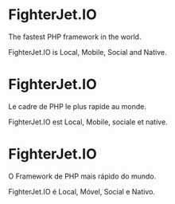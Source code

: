 # FighterJet.IO
The fastest PHP framework in the world.

FighterJet.IO is Local, Mobile, Social and Native.


# FighterJet.IO
Le cadre de PHP le plus rapide au monde.

FighterJet.IO est Local, Mobile, sociale et native.


# FighterJet.IO
O Framework de PHP mais rápido do mundo.

FighterJet.IO é Local, Móvel, Social e Nativo.
